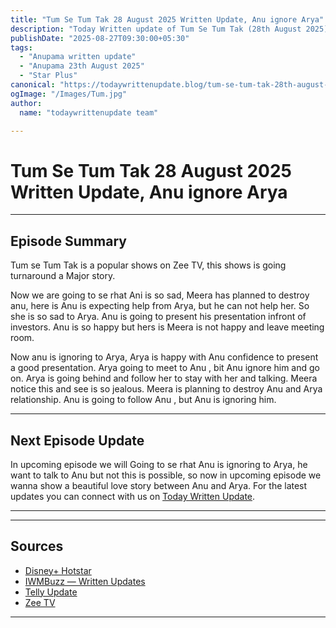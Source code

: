 ```yaml
--- 
title: "Tum Se Tum Tak 28 August 2025 Written Update, Anu ignore Arya"
description: "Today Written update of Tum Se Tum Tak (28th August 2025): Anu ignore Arya, next upcoming story is beautiful love story."
publishDate: "2025-08-27T09:30:00+05:30"
tags:
  - "Anupama written update"
  - "Anupama 23th August 2025"
  - "Star Plus"
canonical: "https://todaywrittenupdate.blog/tum-se-tum-tak-28th-august-2025"
ogImage: "/Images/Tum.jpg"
author:
  name: "todaywrittenupdate team"

---
```


# Tum Se Tum Tak 28 August 2025 Written Update, Anu ignore Arya
---

## Episode Summary

Tum se Tum Tak is a popular shows on Zee TV, this shows is going turnaround a Major story.

Now we are going to se rhat Ani is so sad, Meera has planned to destroy anu, here is Anu is expecting help from Arya, but he can not help her. So she is so sad to Arya. Anu is going to present his presentation infront of investors. Anu is so happy but hers is Meera is not happy and leave meeting room. 

Now anu is ignoring to Arya, Arya is happy with Anu confidence to present a good presentation. Arya going to meet to Anu , bit Anu ignore him and go on. Arya is going behind and follow her to stay with her and talking. Meera notice this and see is so jealous. Meera is planning to destroy Anu and Arya relationship. Anu is going to follow Anu , but Anu is ignoring him.

<!--

## Key Highlights

- Khyati battles guilt and is pushed towards truth.  
- Raghav is determined to reopen his case.  
- Aryan's revenge twist turns out to be a dream.  
- Prem's actions create new tensions.

-->
---

## Next Episode Update

In upcoming episode we will Going to se rhat Anu is ignoring to Arya, he want to talk to Anu but not this is possible, so now in upcoming episode we wanna show a beautiful love story between Anu and Arya. For the latest updates you can connect with us on [Today Written Update](https://www.todaywrittenupdate.blog/).

---

<!-- FAQ will be rendered from frontmatter; keep this area intentionally short -->

---

## Sources

- [Disney+ Hotstar](https://www.hotstar.com/in)  
- [IWMBuzz — Written Updates](https://www.iwmbuzz.com/)
- [Telly Update](https://www.tellyupdate.com)
- [Zee TV](https://www.zee5.com/)  

---
